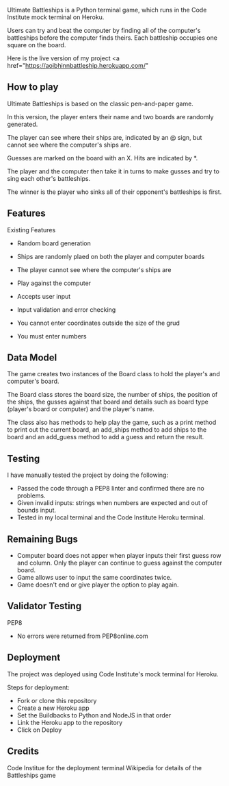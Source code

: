
Ultimate Battleships is a Python terminal game, which runs in the Code Institute mock terminal on Heroku.

Users can try and beat the computer by finding all of the computer's battleships before the computer finds theirs. Each 
battleship occupies one square on the board.

Here is the live version of my project <a href="https://aoibhinnbattleship.herokuapp.com/" 

## How to play

Ultimate Battleships is based on the classic pen-and-paper game.

In this version, the player enters their name and two boards are randomly generated.

The player can see where their ships are, indicated by an @ sign, but cannot see where the computer's ships are. 

Guesses are marked on the board with an X. Hits are indicated by *.

The player and the computer then take it in turns to make gusses and try to sing each other's battleships. 

The winner is the player who sinks all of their opponent's battleships is first. 

## Features

Existing Features

- Random board generation
- Ships are randomly plaed on both the player and computer boards
- The player cannot see where the computer's ships are

- Play against the computer
- Accepts user input

- Input validation and error checking
- You cannot enter coordinates outside the size of the grud
- You must enter numbers


## Data Model
The game creates two instances of the Board class to hold the player's and computer's board. 

The Board class stores the board size, the number of ships, the position of the ships, the gusses against that board and details such as board type (player's board or computer) and the player's name.

The class also has methods to help play the game, such as a print method to print out the current board, an add_ships method to add ships to the board and an add_guess method to add a guess and return the result. 

## Testing
I have manually tested the project by doing the following: 
- Passed the code through a PEP8 linter and confirmed there are no problems. 
- Given invalid inputs: strings when numbers are expected and out of bounds input. 
- Tested in my local terminal and the Code Institute Heroku terminal. 

## Remaining Bugs
- Computer board does not apper when player inputs their first guess row and column. Only the player can continue to guess against the computer board.
- Game allows user to input the same coordinates twice.
- Game doesn't end or give player the option to play again.

## Validator Testing
PEP8
- No errors were returned from PEP8online.com

## Deployment
The project was deployed using Code Institute's mock terminal for Heroku. 

Steps for deployment: 
- Fork or clone this repository
- Create a new Heroku app
- Set the Buildbacks to Python and NodeJS in that order 
- Link the Heroku app to the repository 
- Click on Deploy

## Credits
Code Institue for the deployment terminal 
Wikipedia for details of the Battleships game